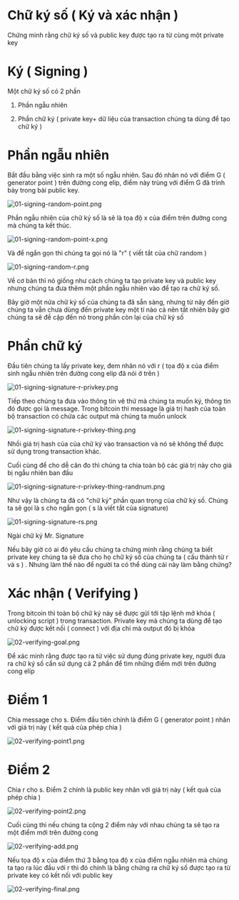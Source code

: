 
#                          Chữ ký số ( Ký và xác nhận )

Chứng minh rằng chữ ký số và public key được tạo ra từ cùng một private key

# Ký ( Signing )

Một chữ ký số có 2 phần

1. Phần ngẫu nhiên

2. Phần chữ ký ( private key\+ dữ liệu của transaction chúng ta dùng để tạo chữ ký )

# Phần ngẫu nhiên

Bắt đầu bằng việc sinh ra một số ngẫu nhiên. Sau đó nhân nó với điểm G ( generator point ) trên đường cong elip, điểm này trùng với điểm G đã trình bày trong bài public key.

![01-signing-random-point.png](images/01-signing-random-point.png)

Phần ngẫu nhiên của chữ ký số là sẽ là tọa độ x của điểm trên đường cong mà chúng ta kết thúc.

![01-signing-random-point-x.png](images/01-signing-random-point-x.png)

Và để ngắn gọn thì chúng ta gọi nó là "r" ( viết tắt của chữ random )

![01-signing-random-r.png](images/01-signing-random-r.png)

Về cơ bản thì nó giống như cách chúng ta tạo private key và public key nhưng chúng ta đưa thêm một phần ngẫu nhiên vào để tạo ra chữ ký số.

Bây giờ một nửa chữ ký số của chúng ta đã sẵn sàng, nhưng từ nãy đến giờ chúng ta vẫn chưa dùng đến private key một tí nào cả nên tất nhiên bây giờ chúng ta sẽ đề cập đến nó trong phần còn lại của chữ ký số

# Phần chữ ký

Đầu tiên chúng ta lấy private key, đem nhân nó với r ( tọa độ x của điểm sinh ngẫu nhiên trên đường cong elip đã nói ở trên )

![01-signing-signature-r-privkey.png](images/01-signing-signature-r-privkey.png)

Tiếp theo chúng ta đưa vào thông tin vê thứ mà chúng ta muốn ký, thông tin đó được gọi là message. Trong bitcoin thì message là giá trị hash của toàn bộ transaction có chứa các output mà chúng ta muốn unlock

![01-signing-signature-r-privkey-thing.png](images/01-signing-signature-r-privkey-thing.png)

Nhồi giá trị hash của của chữ ký vào transaction và nó sẽ không thể được sử dụng trong transaction khác.

Cuối cùng để cho dễ cân đo thì chúng ta chia toàn bộ các giá trị này cho giá bị ngẫu nhiên ban đầu

![01-signing-signature-r-privkey-thing-randnum.png](images/01-signing-signature-r-privkey-thing-randnum.png)

Như vậy là chúng ta đã có "chữ ký" phần quan trọng của chữ ký số. Chúng ta sẽ gọi là s cho ngắn gọn ( s là viết tắt của signature)

![01-signing-signature-rs.png](images/01-signing-signature-rs.png)

Ngài chữ ký Mr. Signature

Nếu bây giờ có ai đó yêu cầu chúng ta chứng minh rằng chúng ta biết private key chúng ta sẽ đưa cho họ chữ ký số của chúng ta ( cấu thành từ r và s ) . Nhưng làm thế nào để người ta có thể dùng cái này làm bằng chứng?

# Xác nhận ( Verifying ) 

Trong bitcoin thì toàn bộ chữ ký này sẽ được gửi tới tập lệnh mở khóa ( unlocking script ) trong transaction. Private key mà chúng ta dùng để tạo chữ ký được kết nối ( connect ) với địa chỉ mà output đó bị khóa

![02-verifying-goal.png](images/02-verifying-goal.png)

Để xác minh rằng được tạo ra từ việc sử dụng đúng private key, người đưa ra chữ ký số cần sử dụng cả 2 phần để tìm những điểm mới trên đường cong elip

# Điểm 1

Chia message cho s. Điểm đầu tiên chính là điểm G ( generator point ) nhân với giá trị này  ( kết quả của phép chia )

![02-verifying-point1.png](images/02-verifying-point1.png)

# Điểm 2

Chia r cho s. Điểm 2 chính là public key nhân với giá trị này ( kết quả của phép chia )

![02-verifying-point2.png](images/02-verifying-point2.png)

Cuối cùng thì nếu chúng ta cộng 2 điểm này với nhau chúng ta sẽ tạo ra một điểm mới trên đường cong

![02-verifying-add.png](images/02-verifying-add.png)

Nếu tọa độ x của điểm thứ 3 bằng tọa độ x của điểm ngẫu nhiên mà chúng ta tạo ra lúc đầu với r thì đó chính là bằng chứng ra chữ ký số được tạo ra từ private key có kết nối với public key

![02-verifying-final.png](images/02-verifying-final.png)


  
